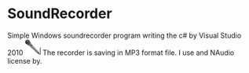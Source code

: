 # SoundRecorder
Simple Windows soundrecorder program writing the c# by Visual Studio 2010
![](https://github.com/Gabee8/SoundRecorder/blob/main/SoundRecorder/images/mainicon.png)
The recorder is saving in MP3 format file. I use and NAudio license by.
